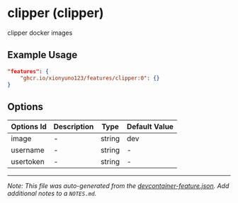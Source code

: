 
# clipper (clipper)

clipper docker images

## Example Usage

```json
"features": {
    "ghcr.io/xionyuno123/features/clipper:0": {}
}
```

## Options

| Options Id | Description | Type | Default Value |
|-----|-----|-----|-----|
| image | - | string | dev |
| username | - | string | - |
| usertoken | - | string | - |



---

_Note: This file was auto-generated from the [devcontainer-feature.json](https://github.com/xionyuno123/features/blob/main/src/clipper/devcontainer-feature.json).  Add additional notes to a `NOTES.md`._
